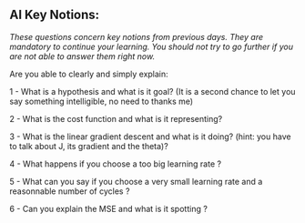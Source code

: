 ## AI Key Notions: 
*These questions concern key notions from previous days. They are mandatory to continue your learning. You should not try to go further if you are not able to answer them right now.*

Are you able to clearly and simply explain:  

1 - What is a hypothesis and what is it goal? (It is a second chance to let you say something intelligible, no need to thanks me)  

2 - What is the cost function and what is it representing?  

3 - What is the linear gradient descent and what is it doing?  (hint: you have to talk about J, its gradient and the theta)?  

4 - What happens if you choose a too big learning rate ?

5 - What can you say if you choose a very small learning rate and a reasonnable number of cycles ?

6 - Can you explain the MSE and what is it spotting ?